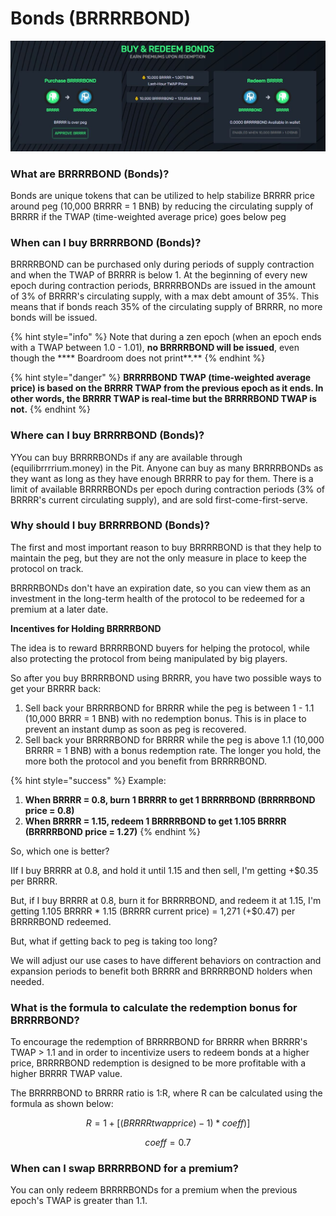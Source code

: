 # Bonds (BRRRRBOND)

![The "Pit", where you can interact with the protocol's bonding mechanism](../.gitbook/assets/Bond.JPG)

### What are BRRRRBOND (Bonds)?

Bonds are unique tokens that can be utilized to help stabilize BRRRR price around peg (10,000 BRRRR = 1 BNB) by reducing the circulating supply of BRRRR if the TWAP (time-weighted average price) goes below peg

### When can I buy BRRRRBOND (Bonds)?

BRRRRBOND can be purchased only during periods of supply contraction and when the TWAP of BRRRR is below 1. At the beginning of every new epoch during contraction periods, BRRRRBONDs are issued in the amount of 3% of BRRRR's circulating supply, with a max debt amount of 35%. This means that if bonds reach 35% of the circulating supply of BRRRR, no more bonds will be issued.&#x20;

{% hint style="info" %}
Note that during a zen epoch (when an epoch ends with a TWAP between 1.0 - 1.01), **no BRRRRBOND will be issued**, even though the **** Boardroom does not print**.**&#x20;
{% endhint %}

{% hint style="danger" %}
**BRRRRBOND TWAP (time-weighted average price) is based on the BRRRR TWAP from the previous epoch as it ends. In other words, the BRRRR TWAP is real-time but the BRRRRBOND TWAP is not.**
{% endhint %}

### Where can I buy BRRRRBOND (Bonds)?

YYou can buy BRRRRBONDs if any are available through (equilibrrrrium.money) in the Pit. Anyone can buy as many BRRRRBONDs as they want as long as they have enough BRRRR to pay for them. There is a limit of available BRRRRBONDs per epoch during contraction periods (3% of BRRRR's current circulating supply), and are sold first-come-first-serve.

### Why should I buy BRRRRBOND (Bonds)?

The first and most important reason to buy BRRRRBOND is that they help to maintain the peg, but they are not the only measure in place to keep the protocol on track.

&#x20;BRRRRBONDs don't have an expiration date, so you can view them as an investment in the long-term health of the protocol to be redeemed for a premium at a later date.&#x20;

**Incentives for Holding BRRRRBOND**&#x20;

The idea is to reward BRRRRBOND buyers for helping the protocol, while also protecting the protocol from being manipulated by big players.&#x20;

So after you buy BRRRRBOND using BRRRR, you have two possible ways to get your BRRRR back:

1. Sell back your BRRRRBOND for BRRRR while the peg is between 1 - 1.1 (10,000 BRRR = 1 BNB) with no redemption bonus. This is in place to prevent an instant dump as soon as peg is recovered.
2. Sell back your BRRRRBOND for BRRRR while the peg is above 1.1 (10,000 BRRRR = 1 BNB) with a bonus redemption rate. The longer you hold, the more both the protocol and you benefit from BRRRRBOND.



{% hint style="success" %}
Example:

1. **When BRRRR = 0.8, burn 1 BRRRR to get 1 BRRRRBOND (BRRRRBOND price = 0.8)**
2. **When BRRRR = 1.15, redeem 1 BRRRRBOND to get 1.105 BRRRR (BRRRRBOND price = 1.27)**
{% endhint %}

So, which one is better?

IIf I buy BRRRR at 0.8, and hold it until 1.15 and then sell, I'm getting +$0.35 per BRRRR.

&#x20;But, if I buy BRRRR at 0.8, burn it for BRRRRBOND, and redeem it at 1.15, I'm getting 1.105 BRRRR \* 1.15 (BRRRR current price) = 1,271 (+$0.47) per BRRRRBOND redeemed.

&#x20;But, what if getting back to peg is taking too long?&#x20;

We will adjust our use cases to have different behaviors on contraction and expansion periods to benefit both BRRRR and BRRRRBOND holders when needed.

### What is the formula to calculate the redemption bonus for BRRRRBOND?

To encourage the redemption of BRRRRBOND for BRRRR when BRRRR's TWAP > 1.1 and in order to incentivize users to redeem bonds at a higher price, BRRRRBOND redemption is designed to be more profitable with a higher BRRRR TWAP value.&#x20;

The BRRRRBOND to BRRRR ratio is 1:R, where R can be calculated using the formula as shown below:

$$
R=1+[(BRRRRtwapprice)-1)*coeff)]
$$

$$
coeff = 0.7
$$

### When can I swap BRRRRBOND for a premium?

You can only redeem BRRRRBONDs for a premium when the previous epoch's TWAP is greater than 1.1.

